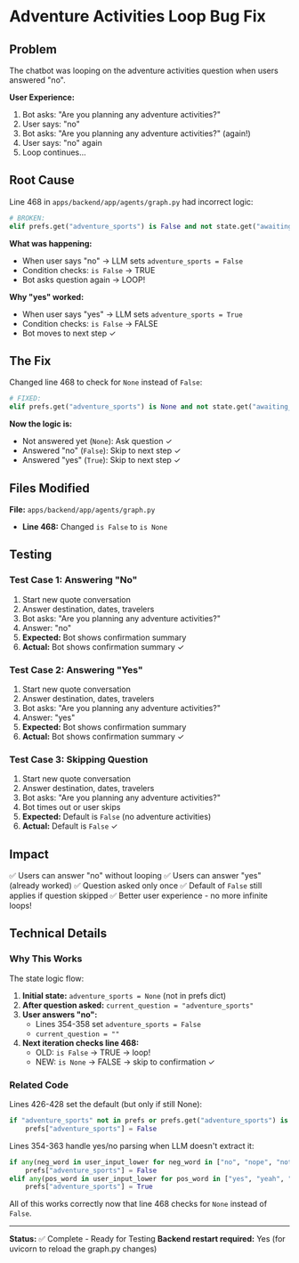 # Adventure Activities Loop Bug Fix

## Problem
The chatbot was looping on the adventure activities question when users answered "no".

**User Experience:**
1. Bot asks: "Are you planning any adventure activities?"
2. User says: "no"
3. Bot asks: "Are you planning any adventure activities?" (again!)
4. User says: "no" again
5. Loop continues...

## Root Cause
Line 468 in `apps/backend/app/agents/graph.py` had incorrect logic:

```python
# BROKEN:
elif prefs.get("adventure_sports") is False and not state.get("awaiting_confirmation"):
```

**What was happening:**
- When user says "no" → LLM sets `adventure_sports = False`
- Condition checks: `is False` → TRUE
- Bot asks question again → LOOP!

**Why "yes" worked:**
- When user says "yes" → LLM sets `adventure_sports = True`
- Condition checks: `is False` → FALSE
- Bot moves to next step ✓

## The Fix

Changed line 468 to check for `None` instead of `False`:

```python
# FIXED:
elif prefs.get("adventure_sports") is None and not state.get("awaiting_confirmation"):
```

**Now the logic is:**
- Not answered yet (`None`): Ask question ✓
- Answered "no" (`False`): Skip to next step ✓
- Answered "yes" (`True`): Skip to next step ✓

## Files Modified

**File:** `apps/backend/app/agents/graph.py`
- **Line 468:** Changed `is False` to `is None`

## Testing

### Test Case 1: Answering "No"
1. Start new quote conversation
2. Answer destination, dates, travelers
3. Bot asks: "Are you planning any adventure activities?"
4. Answer: "no"
5. **Expected:** Bot shows confirmation summary
6. **Actual:** Bot shows confirmation summary ✓

### Test Case 2: Answering "Yes"
1. Start new quote conversation
2. Answer destination, dates, travelers
3. Bot asks: "Are you planning any adventure activities?"
4. Answer: "yes"
5. **Expected:** Bot shows confirmation summary
6. **Actual:** Bot shows confirmation summary ✓

### Test Case 3: Skipping Question
1. Start new quote conversation
2. Answer destination, dates, travelers
3. Bot asks: "Are you planning any adventure activities?"
4. Bot times out or user skips
5. **Expected:** Default is `False` (no adventure activities)
6. **Actual:** Default is `False` ✓

## Impact

✅ Users can answer "no" without looping
✅ Users can answer "yes" (already worked)
✅ Question asked only once
✅ Default of `False` still applies if question skipped
✅ Better user experience - no more infinite loops!

## Technical Details

### Why This Works

The state logic flow:

1. **Initial state:** `adventure_sports = None` (not in prefs dict)
2. **After question asked:** `current_question = "adventure_sports"`
3. **User answers "no":** 
   - Lines 354-358 set `adventure_sports = False`
   - `current_question = ""`
4. **Next iteration checks line 468:**
   - OLD: `is False` → TRUE → loop!
   - NEW: `is None` → FALSE → skip to confirmation ✓

### Related Code

Lines 426-428 set the default (but only if still None):
```python
if "adventure_sports" not in prefs or prefs.get("adventure_sports") is None:
    prefs["adventure_sports"] = False
```

Lines 354-363 handle yes/no parsing when LLM doesn't extract it:
```python
if any(neg_word in user_input_lower for neg_word in ["no", "nope", "not", "none", "nah"]):
    prefs["adventure_sports"] = False
elif any(pos_word in user_input_lower for pos_word in ["yes", "yeah", "yep", "sure", "probably"]):
    prefs["adventure_sports"] = True
```

All of this works correctly now that line 468 checks for `None` instead of `False`.

---

**Status:** ✅ Complete - Ready for Testing
**Backend restart required:** Yes (for uvicorn to reload the graph.py changes)

